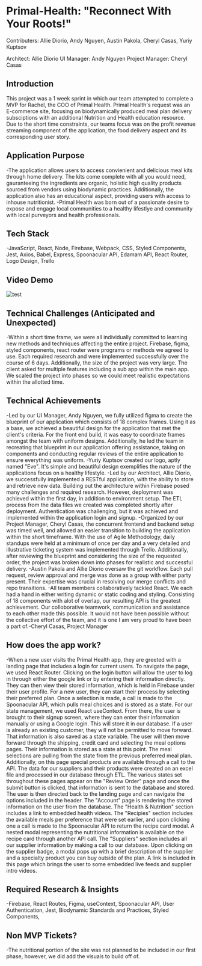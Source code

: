 # Primal-Health: "Reconnect With Your Roots!"

Contributers:
Allie Diorio, Andy Nguyen, Austin Pakola, Cheryl Casas, Yuriy Kuptsov

Architect: Allie Diorio
UI Manager: Andy Nguyen
Project Manager: Cheryl Casas

## Introduction
This project was a 1 week sprint in which our team attempted to complete a MVP for Rachel, the COO of Primal Health.  Primal Health's request was an E-commerce site, focusing on biodynamically produced meal plan delivery subsciptions with an additional Nutrition and Health education resource.  Due to the short time constraints, our teams focus was on the profit revenue streaming component of the application, the food delivery aspect and its corresponding user story.

## Application Purpose
-The application allows users to access convienient and delicious meal kits through home delivery. The kits come complete with all you would need, gauranteeing the ingredients are organic, holistic high quality products sourced from vendors using biodynamic practices. Additionally, the application also has an educational aspect, providing users with access to inhouse nutritionist.
-Primal Health was born out of a passionate desire to expose and engage local communities to a healthy lifestlye and community with local purveyors and health professionals.

## Tech Stack
-JavaScript, React, Node, Firebase, Webpack, CSS, Styled Components, Jest, Axios, Babel, Express, Spoonacular API, Edamam API, React Router, Logo Design, Trello
## Video Demo

![test](http://g.recordit.co/eQaylv7G4v.gif)
## Technical Challenges (Anticipated and Unexpected)
-Within a short time frame, we were all individually committed to learning new methods and techniques affecting the entire project.  Firebase, figma, styled components, react router were programs or methods we agreed to use.  Each required research and were implemented successfully over the course of 6 days.  Additionally, the size of the project was very large.  The client asked for multiple features including a sub app within the main app.  We scaled the project into phases so we could meet realistic expectations within the allotted time.
## Technical Achievements
-Led by our UI Manager, Andy Nguyen, we fully utilized figma to create the blueprint of our application which consists of 18 complex frames.  Using it as a base, we achieved a beautiful design for the application that met the client's criteria. For the front end build, it was easy to coordinate frames amongst the team with uniform designs.  Additionally, he led the team in recreating that blueprint in our application offering assistance, taking on components and conducting regular reviews of the entire application to ensure everything was uniform.
-Yuriy Kuptsov created our logo, aptly named "Eve".  It's simple and beautiful design exemplifies the nature of the applications focus on a healthy lifestyle.
-Led by our Architect, Allie Diorio, we successfully implemented a RESTful application, with the ability to store and retrieve new data. Building out the architecture within Firebase posed many challenges and required research.  However, deployment was achieved within the first day, in addition to environment setup.  The ETL process from the data files we created was completed shortly after deployment.  Authentication was challenging, but it was achieved and implemented within the application login and signup.
-Organized by our Project Manager, Cheryl Casas, the concurrent frontend and backend setup was timed well, and allowed an easier transition to building the application within the short timeframe.  With the use of Agile Methodology, daily standups were held at a minimum of once per day and a very detailed and illustrative ticketing system was implemented through Trello. Additionally, after reviewing the blueprint and considering the size of the requested order, the project was broken down into phases for realistic and successful delivery.
-Austin Pakola and Allie Diorio oversaw the git workflow.  Each pull request, review approval and merge was done as a group with either party present.  Their expertise was crucial in resolving our merge conflicts and repo transitions.
-All team members collaboratively tackled React.  We each had a hand in either writing dynamic or static coding and styling.  Consisting of 18 components with alot of overlap, our resulting API is the greatest achievement.  Our colloborative teamwork, communication and assistance to each other made this possible.  It would not have been possible without the collective effort of the team, and it is one I am very proud to have been a part of.-Cheryl Casas, Project Manager


## How does the app work?
-When a new user visits the Primal Health app, they are greeted with a landing page that includes a login for current users.  To navigate the page, we used React Router.  Clicking on the login button will allow the user to log in through either the google link or by entering their information directly.  They can then view their stored information, which is held in Firebase under their user profile.  For a new user, they can start their process by selecting their preferred plan.  Once a selection is made, a call is made to the Spoonacular API, which pulls meal choices and is stored as a state. For our state management, we used React useContext.  From there, the user is brought to their signup screen, where they can enter their information manually or using a Google login.  This will store it in our database.  If a user is already an existing customer, they will not be permitted to move forward.  That information is also saved as a state variable.  The user will then move forward through the shipping, credit card and selecting the meal options pages.  Their information is stored as a state at this point.  The meal selections are pulling from the state from the previous preferred meal plan.  Additionally, on this page special products are available through a call to the API.  The data for our suppliers and their products were created on an excel file and processed in our database through ETL.  The various states set throughout these pages appear on the "Review Order" page and once the submit button is clicked, that information is sent to the database and stored.  The user is then directed back to the landing page and can navigate the options included in the header.  The "Account" page is rendering the stored information on the user from the database.  The "Health & Nutrition" section includes a link to embedded health videos.  The "Recipies" section includes the available meals per preference that were set earlier, and upon clicking one a call is made to the Spoonacular API to return the recipe card modal.  A nested modal representing the nutritional information is available on the recipe card through another API call.  The "Suppliers" section includes all our supplier information by making a call to our database.  Upon clicking on the supplier badge, a modal pops up with a brief description of the supplier and a specialty product you can buy outside of the plan.  A link is included in this page which brings the user to some embedded live feeds and supplier intro videos.


## Required Research & Insights
-Firebase, React Routes, Figma, useContext, Spoonacular API, User Authentication, Jest, Biodynamic Standards and Practices, Styled Components,


## Non MVP Tickets?
-The nutritional portion of the site was not planned to be included in our first phase, however, we did add the visuals to build off of.


